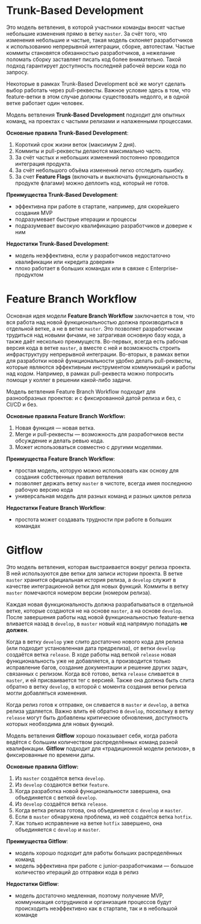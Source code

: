# Trunk-Based Development

Это модель ветвления, в которой участники команды вносят частые небольшие изменения прямо в ветку `master`. За счёт того, что изменения небольшие и частые, такая модель склоняет разработчиков к использованию непрерывной интеграции, сборке, автотестам. Частые коммиты становятся обязанностью разработчиков, а нежелание поломать сборку заставляет писать код более внимательно. Такой подход гарантирует доступность последней рабочей версии кода по запросу.

Некоторые в рамках Trunk-Based Development всё же могут сделать выбор работать через pull-реквесты. Важное условие здесь в том, что feature-ветки в этом случае должны существовать недолго, и в одной ветке работает один человек.

Модель ветвления **Trunk-Based Development** подходит для опытных команд, на проектах с частыми релизами и налаженными процессами.

**Основные правила Trunk-Based Development**:

1. Короткий срок жизни веток (максимум 2 дня).
2. Коммиты и pull-реквесты делаются максимально часто.
3. За счёт частых и небольших изменений постоянно проводится интеграция продукта.
4. За счёт небольшого объёма изменений легко отследить ошибку.
5. За счет **Feature Flags** (включать и выключать функциональность в продукте флагами) можно деплоить код, который не готов.

**Преимущества Trunk-Based Development**:

- эффективна при работе в стартапе, например, для скорейшего создания MVP
- подразумевает быстрые итерации и процессы
- подразумевает высокую квалификацию разработчиков и доверие к ним

**Недостатки Trunk-Based Development**:

- модель неэффективна, если у разработчиков недостаточно квалификации или «кредита доверия»
- плохо работает в больших командах или в связке с Enterprise-продуктом


# Feature Branch Workflow

Основная идея модели **Feature Branch Workflow** заключается в том, что вся работа над новой функциональностью должна производиться в отдельной ветке, а не в ветке `master`. Это позволяет разработчикам трудиться над новыми фичами, не затрагивая основную базу кода, а также даёт несколько преимуществ. Во-первых, всегда есть рабочая версия кода в ветке `master`, а вместе с ней и возможность строить инфраструктуру непрерывной интеграции. Во-вторых, в рамках ветки для разработки новой функциональности удобно делать pull-реквесты, которые являются эффективным инструментом коммуникаций и работы над кодом. Например, в рамках pull-реквеста можно попросить помощи у коллег в решении какой-либо задачи.

Модель ветвления Feature Branch Workflow подходит для разнообразных проектов: и с фиксированной датой релиза и без, с CI/CD и без.

**Основные правила Feature Branch Workflow:**

1. Новая функция — новая ветка.
2. Merge и pull-реквесты — возможность для разработчиков вести обсуждение и делать ревью кода.
3. Может использоваться совместно с другими моделями.

**Преимущества Feature Branch Workflow**:

- простая модель, которую можно использовать как основу для создания собственных правил ветвления
- позволяет держать ветку `master` в чистоте, всегда имея последнюю рабочую версию кода
- универсальная модель для разных команд и разных циклов релиза

**Недостатки Feature Branch Workflow**:

- простота может создавать трудности при работе в больших командах

# Gitflow

Это модель ветвления, которая выстраивается вокруг релиза проекта. В ней используются две ветки для записи истории проекта. В ветке `master` хранится официальная история релиза, а `develop` служит в качестве интеграционной ветки для новых функций. Коммиты в ветку `master` помечаются номером версии (номером релиза).

Каждая новая функциональность должна разрабатываться в отдельной ветке, которые создаются не на основе `master`, a на основе `develop`. После завершения работы над новой функциональностью feature-ветка вливается назад в `develop`, в `master` новый код напрямую попадать **не должен**.

Когда в ветку `develop` уже слито достаточно нового кода для релиза (или подходит установленная дата предрелиза), от ветки `develop` создаётся ветка `release`. В ходе работы над веткой `release` новая функциональность уже не добавляется, а производится только исправление багов, создание документации и решение других задач, связанных с релизом. Когда всё готово, ветка `release` сливается в `master`, и ей присваивается тег с версией. Также она должна быть слита обратно в ветку `develop`, в которой с момента создания ветки релиза могли добавляться изменения.

Когда релиз готов к отправке, он сливается в `master` и `develop`, а ветка релиза удаляется. Важно влить её обратно в `develop`, поскольку в ветку `release` могут быть добавлены критические обновления, доступность которых необходима для новых функций.

Модель ветвления **Gitflow** хорошо показывает себя, когда работа ведётся с большим количеством распределённых команд разной квалификации. **Gitflow** подходит для «традиционной модели релизов», в фиксированные по времени даты.

**Основные правила Gitflow:**

1. Из `master` создаётся ветка `develop`.
2. Из `develop` создаются ветки `feature`.
3. Когда разработка новой функциональности завершена, она объединяется с веткой `develop`.
4. Из `develop` создаётся ветка `release`.
5. Когда ветка релиза готова, она объединяется с `develop` и `master`.
6. Если в `master` обнаружена проблема, из неё создаётся ветка `hotfix`.
7. Как только исправление на ветке `hotfix` завершено, она объединяется с `develop` и `master`.

**Преимущества Gitflow**:

- модель хорошо подходит для работы больших распределённых команд
- модель эффективна при работе с junior-разработчиками — большое количество итераций до отправки кода в релиз

**Недостатки Gitflow**:

- модель достаточно медленная, поэтому получение MVP, коммуникация сотрудников и организация процессов будут происходить неэффективно как в стартапе, так и в небольшой команде



